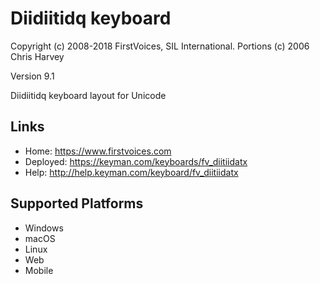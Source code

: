 Diidiitidq keyboard
======================

Copyright (c) 2008-2018 FirstVoices, SIL International. Portions (c) 2006 Chris Harvey

Version 9.1

Diidiitidq keyboard layout for Unicode

Links
-----

 * Home:     <https://www.firstvoices.com>
 * Deployed: <https://keyman.com/keyboards/fv_diitiidatx>
 * Help:     <http://help.keyman.com/keyboard/fv_diitiidatx>
 
Supported Platforms
-------------------

 * Windows
 * macOS
 * Linux
 * Web
 * Mobile

